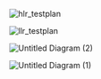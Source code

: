 

![hlr_testplan](https://user-images.githubusercontent.com/78857426/107907270-3f614f80-6f79-11eb-912f-8a5836eaaee2.PNG)

![llr_testplan](https://user-images.githubusercontent.com/78857426/107907368-89e2cc00-6f79-11eb-857c-27936798e51a.PNG)


![Untitled Diagram (2)](https://user-images.githubusercontent.com/78871909/107907416-a67f0400-6f79-11eb-9b47-c85b56c41442.jpg)


![Untitled Diagram (1)](https://user-images.githubusercontent.com/78871909/107907565-0c6b8b80-6f7a-11eb-9345-c5c4a26ce80e.jpg)










